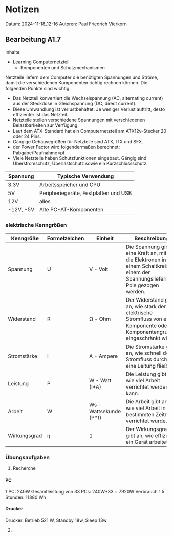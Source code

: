 # Notizen

Datum: 2024-11-18_12-16
Autoren: Paul Friedrich Vierkorn

## Bearbeitung A1.7

Inhalte:

- Learning Computernetzteil
  - Komponenten und Schutzmechanismen

Netzteile liefern dem Computer die benötigten Spannungen und Ströme, damit die verschiedenen Komponenten richtig rechnen können.
Die folgenden Punkte sind wichtig:

- Das Netzteil konvertiert die Wechselspannung (AC, alternating current) aus der Steckdose in Gleichspannung (DC, direct current).
- Diese Umwandlung ist verlustbehaftet. Je weniger Verlust auftritt, desto effizienter ist das Netzteil.
- Netzteile stellen verschiedene Spannungen mit verschiedenen Belastbarkeiten zur Verfügung.
- Laut dem ATX-Standard hat ein Computernetzteil am ATX12v-Stecker 20 oder 24 Pins.
- Gängige Gehäusegrößen für Netzteile sind ATX, ITX und SFX.
- der Power Factor wird folgendermaßen berechnet: Pabgabe/Paufnahme=pf
- Viele Netzteile haben Schutzfunktionen eingebaut. Gängig sind Überstromschutz, Überlastschutz sowie ein Kurzschlussschutz.

| Spannung | Typische Verwendung |
|-|-|
| 3.3V | Arbeitsspeicher und CPU |
| 5V   | Peripheriegeräte, Festplatten und USB |
| 12V  | alles |
| -12V, -5V | Alte PC-AT-Komponenten |

### elektrische Kenngrößen

| Kenngröße | Formelzeichen | Einheit | Beschreibung |
|-|-|-|-|
| Spannung | U | V - Volt | Die Spannung gibt eine Kraft an, mit der die Elektronen in einem Schaltkreis zu einem der Spannungsliefernden Pole gezogen werden. |
| Widerstand | R | Ω - Ohm | Der Widerstand gibt an, wie stark der elektrische Stromfluss von einer Komponente oder Komponentengruppe eingeschränkt wird. |
| Stromstärke | I | A - Ampere | Die Stromstärke gibt an, wie schnell der Stromfluss durch eine Leitung fließt. |
| Leistung | P | W - Watt (I*A) | Die Leistung gibt an, wie viel Arbeit verrichtet werden kann. |
| Arbeit | W | Ws - Wattsekunde (P*t) | Die Arbeit gibt an, wie viel Arbeit in eine bestimmten Zeitraum verrichtet wurde. |
| Wirkungsgrad | η | 1 | Der Wirkungsgrad gibt an, wie effizient ein Gerät arbeitet. |

### Übungsaufgaben

1. Recherche

#### PC 
1 PC: 240W
Gesamtleistung von 33 PCs: 240W*33 = 7920W
Verbrauch 1.5 Stunden: 11880 Wh

#### Drucker
Drucker: Betrieb 521 W, Standby 18w, Sleep 13w

2. 
